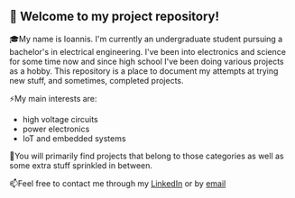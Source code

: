 ## :wave: Welcome to my project repository!

🎓My name is Ioannis. I'm currently an undergraduate student pursuing a bachelor's in electrical engineering. I've been into electronics and science for some time now and since high school I've been doing various projects as a hobby. This repository is a place to document my attempts at trying new stuff, and sometimes, completed projects.

⚡My main interests are:
- high voltage circuits
- power electronics
- IoT and embedded systems

🚀You will primarily find projects that belong to those categories as well as some extra stuff sprinkled in between.

📫Feel free to contact me through my [LinkedIn](https://www.linkedin.com/in/ipapaspyridis/) or by [email](mailto:yiakonale03@gmail.com)
